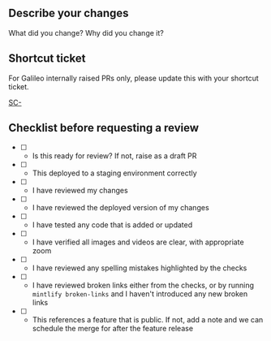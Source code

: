 ## Describe your changes

What did you change? Why did you change it?

## Shortcut ticket

For Galileo internally raised PRs only, please update this with your shortcut ticket.

[SC-]()

## Checklist before requesting a review

- [ ] - Is this ready for review? If not, raise as a draft PR
- [ ] - This deployed to a staging environment correctly
- [ ] - I have reviewed my changes
- [ ] - I have reviewed the deployed version of my changes
- [ ] - I have tested any code that is added or updated
- [ ] - I have verified all images and videos are clear, with appropriate zoom
- [ ] - I have reviewed any spelling mistakes highlighted by the checks
- [ ] - I have reviewed broken links either from the checks, or by running `mintlify broken-links` and I haven't introduced any new broken links
- [ ] - This references a feature that is public. If not, add a note and we can schedule the merge for after the feature release

